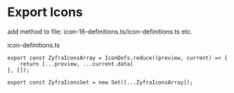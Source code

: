 # Export Icons

add method to file: icon-16-definitions.ts/icon-definitions.ts etc.
 

icon-definitions.ts
```
export const ZyfraIconsArray = IconDefs.reduce((preview, current) => {
    return [...preview, ...current.data]
}, []);

export const ZyfraIconsSet = new Set([...ZyfraIconsArray]);
```